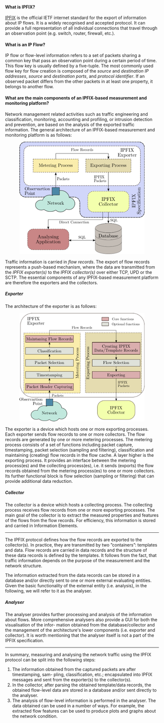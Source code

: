 #### What is IPFIX?

[IPFIX](https://datatracker.ietf.org/wg/ipfix/about/) is the official IETF internet standard for the export of information about IP flows. It is a widely recognised and accepted protocol. It can provide a full representation of all individual connections that travel through an observation point (e.g. switch, router, firewall, etc.).

#### What is an IP Flow?

IP flow or flow-level information refers to a set of packets sharing a common key that pass an observation point during a certain period of time. This flow key is usually defined by a five-tuple. The most commonly used flow key for flow creation is composed of the *source* and *destination IP addresses*, *source* and *destination ports*, and *protocol identifier*. If an observed packet differs from the other packets in at least one property, it belongs to another flow.

#### What are the main components of an IPFIX-based measurement and monitoring platform?

Network management related activities such as traffic engineering and classification, monitoring, accounting and profiling, or intrusion detection and prevention, are based on the analysis of the exported traffic information. The general architecture of an IPFIX-based measurement and monitoring platform is as follows:

<p align="center">
  <img src="/fig/general-arch.png" width="410" title="General architecture" />
</p>

Traffic information is carried in *flow records*. The export of flow records represents a push-based mechanism, where the data are transmitted from the *IPFIX exporter(s)* to the *IPFIX collector(s)* over either TCP, UPD or the SCTP. The essential components of any IPFIX-based measurement platform are therefore the exporters and the collectors.

##### Exporter

The architecture of the exporter is as follows:

<p align="center">
  <img src="/fig/exporter.png" width="410" title="Architecture of the exporter" />
</p>

The exporter is a device which hosts one or more exporting processes. Each exporter sends flow records to one or more collectors.
The flow records are generated by one or more metering processes. The metering process consists of a set of functions including packet capture, timestamping, packet selection (sampling and filtering), classification and maintaining (creating) flow records in the flow cache. A layer higher is the exporting process. It provides an interface between the metering process(es) and the collecting process(es), i.e. it sends (exports) the flow records obtained from the metering process(es) to one or more collectors. Its further functional block is flow selection (sampling or filtering) that can provide additional data reduction.

##### Collector

The collector is a device which hosts a collecting process. The collecting process receives flow records from one or more exporting processes. The main goal of the collector is to extract the measured properties and features of the flows from the flow records. For efficiency, this information is stored and carried in Information Elements.

---

The IPFIX protocol defines how the flow records are exported to the collector(s). In practice, they are transmitted by two ”containers”: templates and data. Flow records are carried in data records and the structure of these data records is defined by the templates. It follows from the fact, that traffic information depends on the purpose of the measurement and the network structure.

The information extracted from the data records can be stored in a database and/or directly sent to one or more external evaluating entities. Given the basic functionality of the external entity (i.e. analysis), in the following, we will refer to it as the analyser.

##### Analyser

The analyser provides further processing and analysis of the information about flows. More comprehensive analysers also provide a GUI for both the visualisation of the infor- mation obtained from the database/collector and the management of the architecture's lower components (i.e. exporter and collector). It is worth mentioning that the analyser itself is not a part of the IPFIX specification.

---

In summary, measuring and analysing the network traffic using the IPFIX protocol can be split into the following steps:
1. The information obtained from the captured packets are after timestamping, sam- pling, classification, etc.; encapsulated into IPFIX messages and sent from the exporter(s) to the collector(s).
2. In the collector, after parsing the obtained template/data records, the obtained flow-level data are stored in a database and/or sent directly to the analyser.
3. The analysis of flow-level information is performed in the analyser. The data obtained can be used in a number of ways. For example, the extracted flow features can be used to produce plots and graphs about the network condition.
